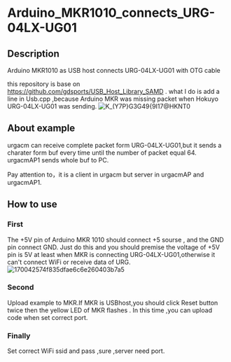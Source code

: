 # Arduino_MKR1010_connects_URG-04LX-UG01
## Description
Arduino MKR1010 as USB host connects URG-04LX-UG01 with OTG cable

this repository is base on https://github.com/gdsports/USB_Host_Library_SAMD . what I do is add a line in Usb.cpp ,because 
Arduino MKR was missing packet when Hokuyo URG-04LX-UG01 was sending.
   ![K_(Y7P}G3G49{9I17@HKNT0](https://user-images.githubusercontent.com/76558384/163400838-2b286054-4b6d-492f-bb02-b8bc03d25833.png)

## About example
urgacm can receive complete packet form URG-04LX-UG01,but it sends a charater form buf every time until the number of packet equal 64.
   urgacmAP1 sends whole buf to PC.


   Pay attention to，it is a client in urgacm but server in urgacmAP and urgacmAP1.
## How to use
### First
   The +5V pin of Arduino MKR 1010 should connect +5 sourse , and the GND pin connect GND. Just do this and you should premise the voltage of +5V pin is 5V at least when MKR is connecting URG-04LX-UG01,otherwise it can't connect WiFi or receive data of URG. 
      ![170042574f835dfae6c6e260403b7a5](https://user-images.githubusercontent.com/76558384/163567429-cf72a55b-7517-4054-92b4-cf4f0116438e.jpg)

### Second
   Upload example to MKR.If MKR is USBhost,you should click Reset button twice then the yellow LED of MKR flashes . In this time ,you can upload code when set correct port.
### Finally
   Set correct WiFi ssid and pass ,sure ,server need port.
